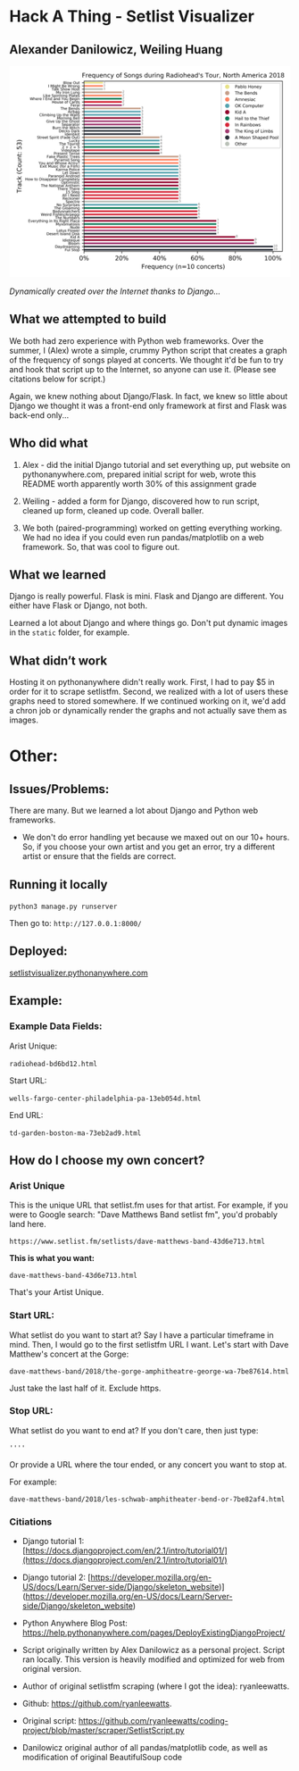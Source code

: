 # Hack A Thing - Setlist Visualizer

## Alexander Danilowicz, Weiling Huang

![Example](ExampleOutput.png)

*Dynamically created over the Internet thanks to  Django...*

## What we attempted to build

We both had zero experience with Python web frameworks. Over the summer, I (Alex) wrote a simple, crummy Python script that creates a graph of the frequency of songs played at concerts. We thought it'd be fun to try and hook that script up to the Internet, so anyone can use it. (Please see citations below for script.)

Again, we knew nothing about Django/Flask. In fact, we knew so little about Django we thought it was a front-end only framework at first and Flask was back-end only... 


## Who did what

1. Alex - did the initial Django tutorial and set everything up, put website on pythonanywhere.com, prepared initial script for web, wrote this README worth apparently worth 30% of this assignment grade

1. Weiling - added a form for Django, discovered how to run script, cleaned up form, cleaned up code. Overall baller.

1. We both (paired-programming) worked on getting everything working. We had no idea if you could even run pandas/matplotlib on a web framework. So, that was cool to figure out.

## What we  learned

Django is really powerful. Flask is mini. Flask and Django are different. You either have Flask or Django, not both.

Learned a lot about Django and where things go. Don't put dynamic images in the `static` folder, for example.

## What didn’t work

Hosting it on pythonanywhere didn't really work. First, I had to pay $5 in order for it to scrape setlistfm. Second, we realized with a lot of users these graphs need to stored somewhere. If we continued working on it, we'd add a chron job or dynamically render the graphs and not actually save them as images.

# Other:

## Issues/Problems:

There are many. But we learned a lot about Django and Python web frameworks.

- We don't do error handling yet because we maxed out on our 10+ hours. So, if you choose your own artist and you get an error, try a different artist or ensure that the fields are correct.

## Running it locally

```python3 manage.py runserver```

Then go to: `http://127.0.0.1:8000/`

## Deployed:

[setlistvisualizer.pythonanywhere.com](http://setlistvisualizer.pythonanywhere.com)

## Example:

### Example Data Fields:

Arist Unique: 

`radiohead-bd6bd12.html`

Start URL:

`wells-fargo-center-philadelphia-pa-13eb054d.html`

End URL: 

`td-garden-boston-ma-73eb2ad9.html`


## How do I choose my own concert?

### Arist Unique

This is the unique URL that setlist.fm uses for that artist. For example, if you were to Google search: "Dave Matthews Band setlist fm", you'd probably land here.

```
https://www.setlist.fm/setlists/dave-matthews-band-43d6e713.html
```
**This is what you want:**

```
dave-matthews-band-43d6e713.html
```

That's your Artist Unique.

### Start URL:

What setlist do you want to start at? Say I have a particular timeframe in mind. Then, I would go to the first setlistfm URL I want. Let's start with Dave Matthew's concert at the Gorge:

```
dave-matthews-band/2018/the-gorge-amphitheatre-george-wa-7be87614.html
```

Just take the last half of it. Exclude https.

### Stop URL:

What setlist do you want to end at? If you don't care, then just type:

```
''''
```

Or provide a URL where the tour ended, or any concert you want to stop at.

For example:

```
dave-matthews-band/2018/les-schwab-amphitheater-bend-or-7be82af4.html
```

### Citiations

- Django tutorial 1: [https://docs.djangoproject.com/en/2.1/intro/tutorial01/](https://docs.djangoproject.com/en/2.1/intro/tutorial01/)

- Django tutorial 2: [https://developer.mozilla.org/en-US/docs/Learn/Server-side/Django/skeleton_website)] (https://developer.mozilla.org/en-US/docs/Learn/Server-side/Django/skeleton_website)

- Python Anywhere Blog Post: [https://help.pythonanywhere.com/pages/DeployExistingDjangoProject/
](https://help.pythonanywhere.com/pages/DeployExistingDjangoProject/
)

- Script originally written by Alex Danilowicz as a personal project. Script ran locally. This version is heavily modified and optimized for web from original version. 

- Author of original setlistfm scraping (where I got the idea): ryanleewatts. 

- Github: https://github.com/ryanleewatts. 

- Original script: https://github.com/ryanleewatts/coding-project/blob/master/scraper/SetlistScript.py 

- Danilowicz original author of all pandas/matplotlib code, as well as modification of original BeautifulSoup code
